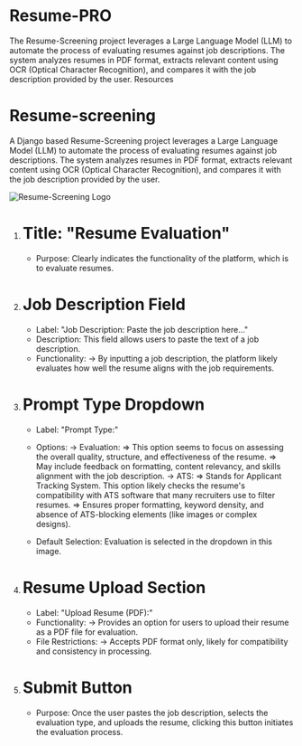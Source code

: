 # Resume-PRO
The Resume-Screening project leverages a Large Language Model (LLM) to automate the process of evaluating resumes against job descriptions. The system analyzes resumes in PDF format, extracts relevant content using OCR (Optical Character Recognition), and compares it with the job description provided by the user.  Resources

# Resume-screening
A Django based Resume-Screening project leverages a Large Language Model (LLM) to automate the process of evaluating resumes against job descriptions. The system analyzes resumes in PDF format, extracts relevant content using OCR (Optical Character Recognition), and compares it with the job description provided by the user. 

![Resume-Screening Logo](demosnap.png)

1. # Title: "Resume Evaluation"
   - Purpose: Clearly indicates the functionality of the platform, which is to evaluate resumes.

2. # Job Description Field
   - Label: "Job Description: Paste the job description here…"
   - Description: This field allows users to paste the text of a job description.
   - Functionality:
      -> By inputting a job description, the platform likely evaluates how well the resume aligns with the job requirements.

3. # Prompt Type Dropdown
   - Label: "Prompt Type:"
   - Options:
      -> Evaluation:
        => This option seems to focus on assessing the overall quality, structure, and effectiveness of the resume.
        => May include feedback on formatting, content relevancy, and skills alignment with the job description.
     -> ATS:
        => Stands for Applicant Tracking System. This option likely checks the resume's compatibility with ATS software that many recruiters use to filter resumes.
        => Ensures proper formatting, keyword density, and absence of ATS-blocking elements (like images or complex designs).
     
   - Default Selection: Evaluation is selected in the dropdown in this image.
  
4. # Resume Upload Section
   - Label: "Upload Resume (PDF):"
   - Functionality:
      -> Provides an option for users to upload their resume as a PDF file for evaluation.
   - File Restrictions:
      -> Accepts PDF format only, likely for compatibility and consistency in processing.

5. # Submit Button
   - Purpose: Once the user pastes the job description, selects the evaluation type, and uploads the resume, clicking this button initiates the evaluation process.
